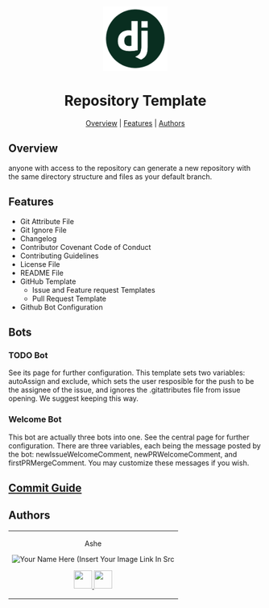 <p align="center">
  <img alt="Repository Template" title="Repository Template" src="./assets/logo.png" width="128">
</p>

<h1 align="center">Repository Template</h1>

<p align="center">
  <a href="#overview">Overview</a> |
  <a href="#features">Features</a> |
  <a href="#authors">Authors</a>
</p>

## Overview

anyone with access to the repository can generate a new repository with the same directory structure and files as your default branch.

## Features

- Git Attribute File
- Git Ignore File
- Changelog
- Contributor Covenant Code of Conduct
- Contributing Guidelines
- License File
- README File
- GitHub Template
	- Issue and Feature request Templates
	- Pull Request Template
- Github Bot Configuration

## Bots

### TODO Bot

See its page for further configuration. This template sets two variables: autoAssign and exclude, which sets the user resposible for the push to be the assignee of the issue, and ignores the .gitattributes file from issue opening. We suggest keeping this way.

### Welcome Bot

This bot are actually three bots into one. See the central page for further configuration. There are three variables, each being the message posted by the bot: newIssueWelcomeComment, newPRWelcomeComment, and firstPRMergeComment. You may customize these messages if you wish.

## [Commit Guide](https://github.com/AsheKR/github-message-template)

## Authors

<table>
<tr align="center">


<td>

Ashe

<p align="center">
<img src="" width="150" height="150" alt="Your Name Here (Insert Your Image Link In Src">
</p>
<p align="center">
<a href="https://github.com/AsheKR">
<img src="http://www.iconninja.com/files/241/825/211/round-collaboration-social-github-code-circle-network-icon.svg" width="36" height = "36"/>
</a>
<a href="https://www.linkedin.com/in/%EA%B8%B8%EC%98%81-%EC%86%A1-519ab01aa/">
<img src="http://www.iconninja.com/files/863/607/751/network-linkedin-social-connection-circular-circle-media-icon.svg" width="36" height="36"/>
</a>
</p>
</td>

</tr>
</table>
